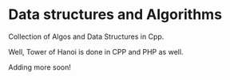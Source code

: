 # Data structures and Algorithms
Collection of Algos and Data Structures in Cpp.


Well, Tower of Hanoi is done in CPP and PHP as well.

Adding more soon!
